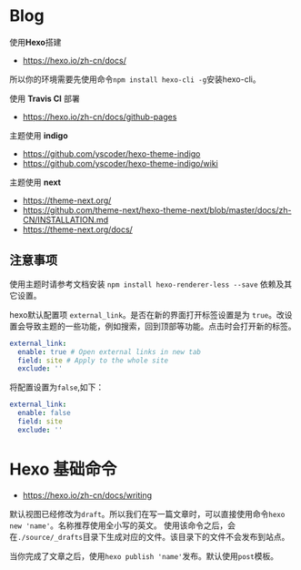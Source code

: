 # Blog

使用**Hexo**搭建
- <https://hexo.io/zh-cn/docs/>

所以你的环境需要先使用命令`npm install hexo-cli -g`安装hexo-cli。

使用 **Travis CI** 部署
- <https://hexo.io/zh-cn/docs/github-pages>

主题使用 **indigo** 
- <https://github.com/yscoder/hexo-theme-indigo>
- <https://github.com/yscoder/hexo-theme-indigo/wiki>

主题使用 **next**
- <https://theme-next.org/>
- <https://github.com/theme-next/hexo-theme-next/blob/master/docs/zh-CN/INSTALLATION.md>
- <https://theme-next.org/docs/>


## 注意事项
使用主题时请参考文档安装 `npm install hexo-renderer-less --save` 依赖及其它设置。

hexo默认配置项 `external_link`。是否在新的界面打开标签设置是为 `true`。改设置会导致主题的一些功能，例如搜索，回到顶部等功能。点击时会打开新的标签。
```yml
external_link:
  enable: true # Open external links in new tab
  field: site # Apply to the whole site
  exclude: ''
```
将配置设置为`false`,如下：
```yml
external_link:
  enable: false
  field: site
  exclude: ''
```

# Hexo 基础命令
- <https://hexo.io/zh-cn/docs/writing>

默认视图已经修改为`draft`。所以我们在写一篇文章时，可以直接使用命令`hexo new 'name'`。名称推荐使用全小写的英文。
使用该命令之后，会在`./source/_drafts`目录下生成对应的文件。该目录下的文件不会发布到站点。

当你完成了文章之后，使用`hexo publish 'name'`发布。默认使用`post`模板。